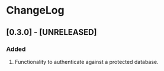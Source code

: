 # ChangeLog

## [0.3.0] - [UNRELEASED]

### Added
1. Functionality to authenticate against a protected database.